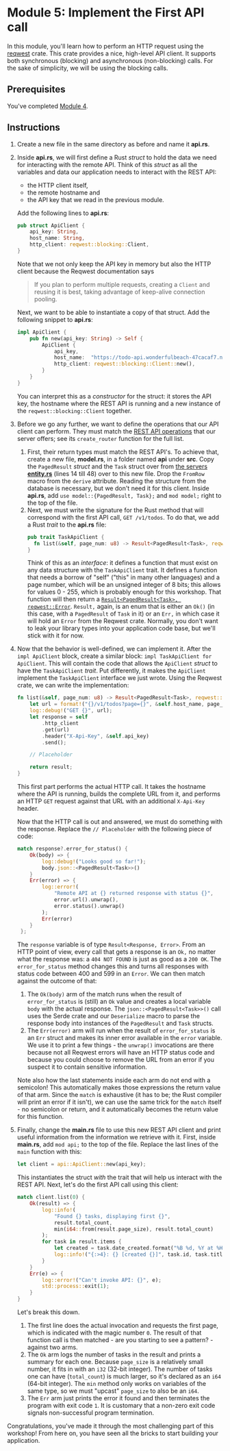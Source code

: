 # Module 5: Implement the First API call

In this module, you'll learn how to perform an HTTP request using the [reqwest](https://docs.rs/reqwest/latest/reqwest/) crate.
This crate provides a nice, high-level API client.
It supports both synchronous (blocking) and asynchronous (non-blocking) calls.
For the sake of simplicity, we will be using the blocking calls.

## Prerequisites

You've completed [Module 4](./step-by-step-4.md).

## Instructions

1. Create a new file in the same directory as before and name it **api.rs**.
2. Inside **api.rs**, we will first define a Rust _struct_ to hold the data we need for interacting with the remote API.
   Think of this _struct_ as all the variables and data our application needs to interact with the REST API:
   * the HTTP client itself, 
   * the remote hostname and
   * the API key that we read in the previous module.

   Add the following lines to **api.rs**:
   ```rs
   pub struct ApiClient {
       api_key: String,
       host_name: String,
       http_client: reqwest::blocking::Client,
   }
   ```
   Note that we not only keep the API key in memory but also the HTTP client because the Reqwest documentation says
   >  If you plan to perform multiple requests, creating a `Client` and reusing it is best, taking advantage of keep-alive connection pooling.
   
   Next, we want to be able to instantiate a copy of that struct.
   Add the following snippet to **api.rs**:
   ```rs
   impl ApiClient {
       pub fn new(api_key: String) -> Self {
           ApiClient {
               api_key,
               host_name:  "https://todo-api.wonderfulbeach-47cacaf7.northeurope.azurecontainerapps.io".to_string(),
               http_client: reqwest::blocking::Client::new(),
           }
       }
   }
   ```
   You can interpret this as a _constructor_ for the struct: it stores the API key, the hostname where the REST API is running and a new instance of the `reqwest::blocking::Client` together.
3. Before we go any further, we want to define the operations that our API client can perform.
   They must match the [REST API operations](../rest-api/src/web.rs) that our server offers; see its `create_router` function for the full list.

   1. First, their return types must match the REST API's.
      To achieve that, create a new file, **model.rs**, in a folder named **api** under **src**.
      Copy the `PagedResult` _struct_ and the `Task` struct over from [the servers **entity.rs**](https://github.com/infosupport/rust-workshop/blob/main/rest-api/src/entity.rs) (lines 14 till 48) over to this new file.
      Drop the `FromRow` macro from the `derive` attribute.
      Reading the structure from the database is necessary, but we don't need it for this client.
      Inside **api.rs**, add `use model::{PagedResult, Task};` and `mod model;` right to the top of the file.
   2. Next, we must write the signature for the Rust method that will correspond with the first API call, `GET /v1/todos`.
      To do that, we add a Rust _trait_ to the **api.rs** file:
      ```rs
      pub trait TaskApiClient {
        fn list(&self, page_num: u8) -> Result<PagedResult<Task>, reqwest::Error>;
      }
      ```
      Think of this as an _interface_: it defines a function that must exist on any data structure with the `TaskApiClient` trait.
      It defines a function that needs a borrow of "self" ("this" in many other languages) and a page number, which will be an unsigned integer of 8 bits; this allows for values 0 - 255, which is probably enough for this workshop.
      That function will then return a [`Result<PagedResult<Task>, reqwest::Error`](https://doc.rust-lang.org/std/result/index.html).
      `Result,` again, is an enum that is either an `Ok()` (in this case, with a `PagedResult` of `Task` in it) or an `Err,` in which case it will hold an `Error` from the Reqwest crate.
      Normally, you don't want to leak your library types into your application code base, but we'll stick with it for now.
4. Now that the behavior is well-defined, we can implement it.
   After the `impl ApiClient` block, create a similar block: `impl TaskApiClient for ApiClient`.
   This will contain the code that allows the `ApiClient` _struct_ to have the `TaskApiClient` _trait_.
   Put differently, it makes the `ApiClient` implement the `TaskApiClient` interface we just wrote.
   Using the Reqwest crate, we can write the implementation:
   ```rs
   fn list(&self, page_num: u8) -> Result<PagedResult<Task>, reqwest::Error> {
       let url = format!("{}/v1/todos?page={}", &self.host_name, page_num);
       log::debug!("GET {}", url);
       let response = self
           .http_client
           .get(url)
           .header("X-Api-Key", &self.api_key)
           .send();

       // Placeholder

       return result;
   }
   ```
   This first part performs the actual HTTP call.
   It takes the hostname where the API is running, builds the complete URL from it, and performs an HTTP `GET` request against that URL with an additional `X-Api-Key` header.
   
   Now that the HTTP call is out and answered, we must do something with the response.
   Replace the `// Placeholder` with the following piece of code:
   ```rs
   match response?.error_for_status() {
       Ok(body) => {
           log::debug!("Looks good so far!");
           body.json::<PagedResult<Task>>()
       }
       Err(error) => {
           log::error!(
               "Remote API at {} returned response with status {}",
               error.url().unwrap(),
               error.status().unwrap()
           );
           Err(error)
       }
    };
   ```
   The `response` variable is of type `Result<Response, Error>`.
   From an HTTP point of view, every call that gets a response is an `Ok,` no matter what the response was: a `404 NOT FOUND` is just as good as a `200 OK`.
   The `error_for_status` method changes this and turns all responses with status code between 400 and 599 in an `Error`.
   We can then match against the outcome of that:
   1. The `Ok(body)` arm of the match runs when the result of `error_for_status` is (still) an `Ok` value and creates a local variable `body` with the actual response.
   The `json::<PagedResult<Task>>()` call uses the Serde crate and our `Deserialize` macro to parse the response body into instances of the `PagedResult` and `Task` structs.
   2. The `Err(error)` arm will run when the result of `error_for_status` is an `Err` struct and makes its inner error available in the `error` variable.
   We use it to print a few things - the `unwrap()` invocations are there because not all Reqwest errors will have an HTTP status code and because you could choose to remove the URL from an error if you suspect it to contain sensitive information. 

   Note also how the last statements inside each arm do not end with a semicolon!
   This automatically makes those expressions the return value of that arm.
   Since the `match` is exhaustive (it has to be; the Rust compiler will print an error if it isn't), we can use the same trick for the `match` itself - no semicolon or return, and it automatically becomes the return value for this function.

5. Finally, change the **main.rs** file to use this new REST API client and print useful information from the information we retrieve with it.
   First, inside **main.rs**, add `mod api;` to the top of the file.
   Replace the last lines of the `main` function with this:
   ```rs
   let client = api::ApiClient::new(api_key);
   ```
   This instantiates the struct _with_ the trait that will help us interact with the REST API.
   Next, let's do the first API call using this client:
   ```rs
   match client.list(0) {
       Ok(result) => {
           log::info!(
               "Found {} tasks, displaying first {}",
               result.total_count,
               min(i64::from(result.page_size), result.total_count)
           );
           for task in result.items {
               let created = task.date_created.format("%B %d, %Y at %H:%M");
               log::info!("{:>4}: {} [created {}]", task.id, task.title, created)
           }
       }
       Err(e) => {
           log::error!("Can't invoke API: {}", e);
           std::process::exit(1);
       }
   }
   ```
   Let's break this down.
   1. The first line does the actual invocation and requests the first page, which is indicated with the magic number `0`.
   The result of that function call is then matched - are you starting to see a pattern? - against two arms.
   2. The `Ok` arm logs the number of tasks in the result and prints a summary for each one.
   Because `page_size` is a relatively small number, it fits in with an `i32` (32-bit integer).
   The number of tasks one can have (`total_count`) is much larger, so it's declared as an `i64` (64-bit integer).
   The `min` method only works on variables of the same type, so we must "upcast" `page_size` to also be an `i64`.
   3. The `Err` arm just prints the error it found and then terminates the program with exit code `1`.
   It is customary that a non-zero exit code signals non-successful program termination.

Congratulations, you've made it through the most challenging part of this workshop!
From here on, you have seen all the bricks to start building your application.
